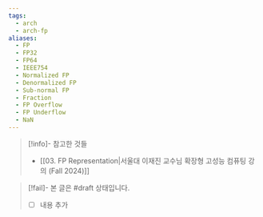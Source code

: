 ```yaml
---
tags:
  - arch
  - arch-fp
aliases:
  - FP
  - FP32
  - FP64
  - IEEE754
  - Normalized FP
  - Denormalized FP
  - Sub-normal FP
  - Fraction
  - FP Overflow
  - FP Underflow
  - NaN
---
```

> [!info]- 참고한 것들
> - [[03. FP Representation|서울대 이재진 교수님 확장형 고성능 컴퓨팅 강의 (Fall 2024)]]

> [!fail]- 본 글은 #draft 상태입니다.
> - [ ] 내용 추가